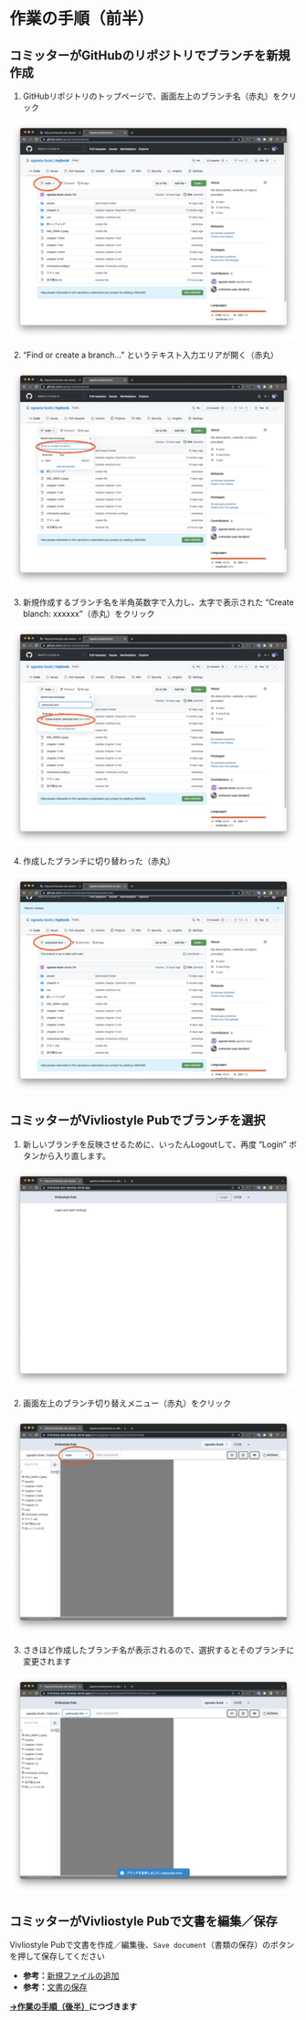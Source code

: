 # 作業の手順（前半）

## コミッターがGitHubのリポジトリでブランチを新規作成


1. GitHubリポジトリのトップページで、画面左上のブランチ名（赤丸）をクリック

![](images/multi-user-collaborative-editing/working-procedure-first-part/fig-1.png)

2. “Find or create a branch...” というテキスト入力エリアが開く（赤丸）

![](images/multi-user-collaborative-editing/working-procedure-first-part/fig-2.png)

3. 新規作成するブランチ名を半角英数字で入力し、太字で表示された “Create blanch: xxxxxx”（赤丸）をクリック

![](images/multi-user-collaborative-editing/working-procedure-first-part/fig-3.png)

4. 作成したブランチに切り替わった（赤丸）

![](images/multi-user-collaborative-editing/working-procedure-first-part/fig-4.png)

## コミッターがVivliostyle Pubでブランチを選択

1. 新しいブランチを反映させるために、いったんLogoutして、再度 “Login” ボタンから入り直します。

![](images/multi-user-collaborative-editing/working-procedure-first-part/fig-5.png)

2. 画面左上のブランチ切り替えメニュー（赤丸）をクリック

![](images/multi-user-collaborative-editing/working-procedure-first-part/fig-6.png)

3. さきほど作成したブランチ名が表示されるので、選択するとそのブランチに変更されます

![](images/multi-user-collaborative-editing/working-procedure-first-part/fig-7.png)

## コミッターがVivliostyle Pubで文書を編集／保存

Vivliostyle Pubで文書を作成／編集後、`Save document`（書類の保存）のボタンを押して保存してください

- **参考：**[新規ファイルの追加](/ja/file-and-folder-operations/file-list-pane-operations.md#新規ファイルの追加)
- **参考：**[文書の保存](/ja/create-and-save-documents/save-document.md)

[**→作業の手順（後半）**](/ja/multi-user-collaborative-editing/working-procedure-latter-part.md)**につづきます**